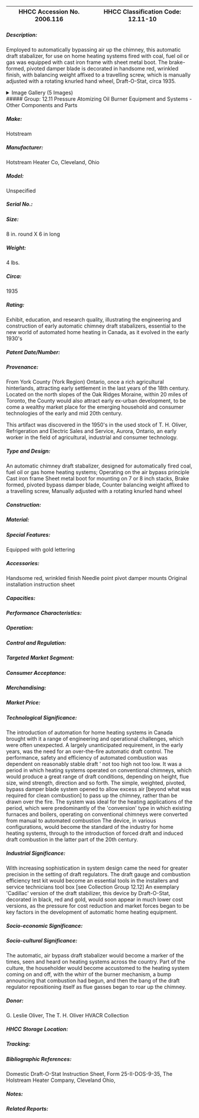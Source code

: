 | **HHCC Accession No. 2006.116** |**HHCC Classification Code:  12.11-10**|
| ----------- | ----------- |
##### Description:
Employed to automatically bypassing air up the chimney, this automatic draft stabalizer, for use on home heating systems fired with coal, fuel oil or gas was equipped with cast iron frame with sheet metal boot. The brake-formed, pivoted damper blade is decorated in handsome red, wrinkled finish, with balancing weight affixed to a travelling screw, which is manually adjusted with a rotating knurled hand wheel, Draft-O-Stat, circa 1935.


<details>
	<summary>Image Gallery (5 Images)</summary>
<div class="gallery gallery-wrapper--full" contenteditable="false" data-is-empty="false" data-translation="Add images" data-columns="6">
<figure class="gallery__item"><a href="#DOMAIN_NAME#gallery/12.11-10.jpg" data-size="1885x1685"><img src="#DOMAIN_NAME#gallery/12.11-10-thumbnail.jpg" alt=""></a></figure>
<figure class="gallery__item"><a href="#DOMAIN_NAME#gallery/12.11-10a.jpg" data-size="1932x1537"><img src="#DOMAIN_NAME#gallery/12.11-10a-thumbnail.jpg" alt=""></a></figure>
<figure class="gallery__item"><a href="#DOMAIN_NAME#gallery/12.11-10b.jpg" data-size="1870x1681"><img src="#DOMAIN_NAME#gallery/12.11-10b-thumbnail.jpg" alt=""></a></figure>
<figure class="gallery__item"><a href="#DOMAIN_NAME#gallery/12.11-10c.jpg" data-size="1996x1367"><img src="#DOMAIN_NAME#gallery/12.11-10c-thumbnail.jpg" alt=""></a></figure>
<figure class="gallery__item"><a href="#DOMAIN_NAME#gallery/12.11-10d.jpg" data-size="1892x1158"><img src="#DOMAIN_NAME#gallery/12.11-10d-thumbnail.jpg" alt=""></a></figure>
</div>
</details>
##### Group:
12.11 Pressure Atomizing Oil Burner Equipment and Systems - Other Components and Parts

##### Make:
Hotstream

##### Manufacturer:
Hotstream Heater Co, Cleveland, Ohio

##### Model:
Unspecified

##### Serial No.:


##### Size:
8 in. round X 6 in long

##### Weight:
4 lbs.

##### Circa:
1935

##### Rating:
Exhibit, education, and research quality, illustrating the engineering and construction of early automatic chimney draft stabalizers, essential to the new world of automated home heating in Canada, as it evolved in the early 1930's

##### Patent Date/Number:


##### Provenance:
From York County (York Region) Ontario, once a rich agricultural hinterlands, attracting early settlement in the last years of the 18th century. Located on the north slopes of the Oak Ridges Moraine, within 20 miles of Toronto, the County would also attract early ex-urban development, to be come a wealthy market place for the emerging household and consumer technologies of the early and mid 20th century. 

This artifact was discovered in the 1950's in the used stock of T. H. Oliver, Refrigeration and Electric Sales and Service, Aurora, Ontario, an early worker in the field of agricultural, industrial and consumer technology.

##### Type and Design:
An automatic chimney draft stabalizer, designed for automatically fired coal, fuel oil or gas home heating systems; 
Operating on the air bypass principle 
Cast iron frame
Sheet metal boot for mounting on 7 or 8 inch stacks, 
Brake formed, pivoted bypass damper blade, 
Counter balancing weight affixed to a travelling screw, 
Manually adjusted with a rotating knurled hand wheel

##### Construction:


##### Material:


##### Special Features:
Equipped with gold lettering

##### Accessories:
Handsome red, wrinkled finish
Needle point pivot damper mounts
Original installation instruction sheet

##### Capacities:


##### Performance Characteristics:


##### Operation:


##### Control and Regulation:


##### Targeted Market Segment:


##### Consumer Acceptance:


##### Merchandising:


##### Market Price:


##### Technological Significance:
The introduction of automation for home heating systems in Canada brought with it a range of engineering and operational challenges, which were often unexpected. A largely unanticipated requirement, in the early years, was the need for an over-the-fire automatic draft control. 
The performance, safety and efficiency of automated combustion was dependent on reasonably stable draft ' not too high not too low. It was a period in which heating systems operated on conventional chimneys, which would produce a great range of draft conditions, depending on height, flue size, wind strength, direction and so forth.
The simple, weighted, pivoted, bypass damper blade system opened to allow excess air [beyond what was required for clean combustion] to pass up the chimney, rather than be drawn over the fire.
The system was ideal for the heating applications of the period, which were predominantly of the 'conversion' type in which existing furnaces and boilers, operating on conventional chimneys were converted from manual to automated combustion 
The device, in various configurations, would become the standard of the industry for home heating systems, through to the introduction of forced draft and induced draft combustion in the latter part of the 20th century.

##### Industrial Significance:
With increasing sophistication in system design came the need for greater precision in the setting of draft regulators. The draft gauge and combustion efficiency test kit would become an essential tools in the installers and service technicians tool box [see Collection Group 12.12]
An exemplary  'Cadillac' version of the draft stabilizer, this device by Draft-O-Stat, decorated in black, red and gold, would soon appear in much lower cost versions, as the pressure for cost reduction and market forces began to be key factors in the development of automatic home heating equipment.

##### Socio-economic Significance:


##### Socio-cultural Significance:
The automatic, air bypass draft stabalizer would become a marker of the times, seen and heard on heating systems across the country. Part of the culture, the householder would become accustomed to the heating system coming on and off, with the whirr of the burner mechanism, a bump announcing that combustion had begun, and then the bang of the draft regulator repositioning itself as flue gasses began to roar up the chimney.

##### Donor:
G. Leslie Oliver, The T. H. Oliver HVACR Collection

##### HHCC Storage Location:


##### Tracking:


##### Bibliographic References:
Domestic Draft-O-Stat Instruction Sheet, Form 25-II-DOS-9-35, The Holstream Heater Company, Cleveland Ohio,

##### Notes:


##### Related Reports:

